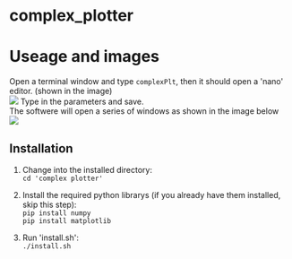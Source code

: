 # complex_plotter
# Useage and images
Open a terminal window and type `complexPlt`, then it should open a 'nano' editor. (shown in the image)        
![ ](http://github.com/Jay-Feng2008/complex_plotter/tree/main/complex%20plotter/setting.png)
Type in  the parameters and save.      
The softwere will open a series of windows as shown in the image below        
![ ](http://github.com/Jay-Feng2008/complex_plotter/tree/main/complex%20plotter/image.png)
## Installation

1. Change into the installed directory:     
`cd 'complex plotter'`     
2. Install the required python librarys (if you already have them installed, skip this step):     
`pip install numpy `        
`pip install matplotlib`

3. Run 'install.sh':     
`./install.sh`
